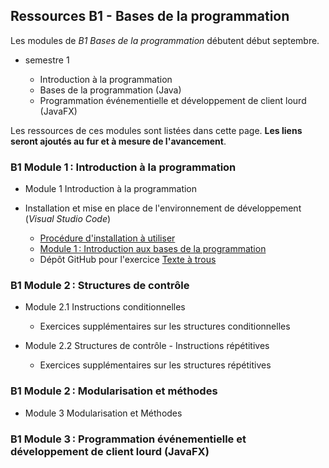 ## Ressources B1 - Bases de la programmation

Les modules de _B1 Bases de la programmation_ débutent début septembre.

- semestre 1

  - Introduction à la programmation
  - Bases de la programmation (Java)
  - Programmation événementielle et développement de client lourd (JavaFX)

Les ressources de ces modules sont listées dans cette page. **Les liens seront ajoutés au fur et à mesure de l'avancement**.

### B1 Module 1 : Introduction à la programmation

- Module 1 Introduction à la programmation

- Installation et mise en place de l'environnement de développement (_Visual Studio Code_)

  - [Procédure d'installation à utiliser](installation_ide.md)
  - [Module 1 : Introduction aux bases de la programmation](pdf/M1-intro.pdf)
  - Dépôt GitHub pour l'exercice [Texte à trous](https://github.com/rose-line/sio1-2026-java-texte-a-trous)

### B1 Module 2 : Structures de contrôle

- Module 2.1 Instructions conditionnelles

  - Exercices supplémentaires sur les structures conditionnelles

- Module 2.2 Structures de contrôle - Instructions répétitives

  - Exercices supplémentaires sur les structures répétitives

### B1 Module 2 : Modularisation et méthodes

- Module 3 Modularisation et Méthodes

### B1 Module 3 : Programmation événementielle et développement de client lourd (JavaFX)
